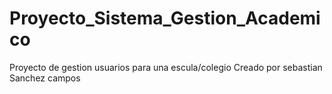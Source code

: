 # Proyecto_Sistema_Gestion_Academico
Proyecto de gestion usuarios para una escula/colegio 
Creado por sebastian Sanchez campos
